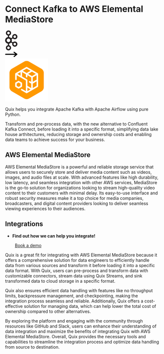 # Connect Kafka to AWS Elemental MediaStore

<div class="connect-images cards blog-grid-card" markdown>
<div>
<img src="../images/kafka_logo.png" width="40px" />
</div>
<div>
<img src="../images/arrow.svg" width="40px" />
</div>
<div>
<img src="./images/aws-elemental-mediastore_1.jpg" />
</div>
</div>

Quix helps you integrate Apache Kafka with Apache Airflow using pure Python.

Transform and pre-process data, with the new alternative to Confluent Kafka Connect, before loading it into a specific format, simplifying data lake house arthitectures, reducing storage and ownership costs and enabling data teams to achieve success for your business.

## AWS Elemental MediaStore

AWS Elemental MediaStore is a powerful and reliable storage service that allows users to securely store and deliver media content such as videos, images, and audio files at scale. With advanced features like high durability, low latency, and seamless integration with other AWS services, MediaStore is the go-to solution for organizations looking to stream high-quality video content to their customers with minimal delay. Its easy-to-use interface and robust security measures make it a top choice for media companies, broadcasters, and digital content providers looking to deliver seamless viewing experiences to their audiences.

## Integrations

<div class="grid cards" markdown>

- __Find out how we can help you integrate!__

    <a class="md-button md-button--primary" href="https://share.hsforms.com/1iW0TmZzKQMChk0lxd_tGiw4yjw2?__hstc=175542013.2303933fbd746c0ac86d9ccbe9bc9100.1728383268831.1729603416735.1729620918855.31&__hssc=175542013.1.1729620918855&__hsfp=2132701734" target="_blank" style="margin:.5rem;">Book a demo</a>

</div>


Quix is a great fit for integrating with AWS Elemental MediaStore because it offers a comprehensive solution for data engineers to efficiently handle data from various sources and transform it before loading it into a specific data format. With Quix, users can pre-process and transform data with customizable connectors, stream data using Quix Streams, and sink transformed data to cloud storage in a specific format. 

Quix also ensures efficient data handling with features like no throughput limits, backpressure management, and checkpointing, making the integration process seamless and reliable. Additionally, Quix offers a cost-effective solution for managing data, which can help lower the total cost of ownership compared to other alternatives.

By exploring the platform and engaging with the community through resources like GitHub and Slack, users can enhance their understanding of data integration and maximize the benefits of integrating Quix with AWS Elemental MediaStore. Overall, Quix provides the necessary tools and capabilities to streamline the integration process and optimize data handling from source to destination.

